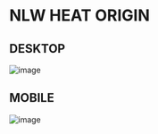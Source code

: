 # NLW HEAT ORIGIN

## DESKTOP
![image](https://user-images.githubusercontent.com/77200196/223900840-0a0e9910-da92-4cb7-aaf7-113257a47d76.png)


## MOBILE
![image](https://user-images.githubusercontent.com/77200196/223900722-415a3e03-8ebc-476c-8c06-53554bc97542.png)

